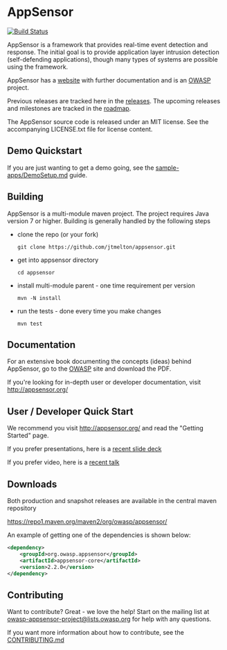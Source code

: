 AppSensor
=========

[![Build Status](https://travis-ci.org/jtmelton/appsensor.svg?branch=master)](https://travis-ci.org/jtmelton/appsensor)

AppSensor is a framework that provides real-time event detection and response. The initial goal is to provide application layer intrusion detection (self-defending applications), though many types of systems are possible using the framework. 

AppSensor has a [website](http://appsensor.org) with further documentation and is an [OWASP](https://www.owasp.org/index.php/AppSensor) project.

Previous releases are tracked here in the [releases](https://github.com/jtmelton/appsensor/releases). The upcoming releases and milestones are tracked in the [roadmap](https://www.owasp.org/index.php/OWASP_AppSensor_Project#tab=Road_Map_and_Getting_Involved).

The AppSensor source code is released under an MIT license. See the accompanying LICENSE.txt file for license content.

Demo Quickstart
------------

If you are just wanting to get a demo going, see the [sample-apps/DemoSetup.md](sample-apps/DemoSetup.md) guide.

Building
--------

AppSensor is a multi-module maven project. The project requires Java version 7 or higher. Building is generally handled by the following steps 

- clone the repo (or your fork)

    ```
    git clone https://github.com/jtmelton/appsensor.git
    ```

- get into appsensor directory

    ```
    cd appsensor
    ```

- install multi-module parent - one time requirement per version

    ```
    mvn -N install 
    ```

-  run the tests - done every time you make changes

    ```
    mvn test
    ```

Documentation
-------------

For an extensive book documenting the concepts (ideas) behind AppSensor, go to the [OWASP](https://www.owasp.org/index.php/OWASP_AppSensor_Project) site and download the PDF. 

If you're looking for in-depth user or developer documentation, visit http://appsensor.org/ 

User / Developer Quick Start
-----------

We recommend you visit http://appsensor.org/ and read the "Getting Started" page. 

If you prefer presentations, here is a [recent slide deck](http://www.slideshare.net/jtmelton/appsensor-near-real-time-event-detection-and-response)

If you prefer video, here is a [recent talk](https://www.youtube.com/watch?v=1imlD1O4HrY)

Downloads
---------

Both production and snapshot releases are available in the central maven repository

https://repo1.maven.org/maven2/org/owasp/appsensor/

An example of getting one of the dependencies is shown below: 

```xml
<dependency>
	<groupId>org.owasp.appsensor</groupId>
	<artifactId>appsensor-core</artifactId>
	<version>2.2.0</version>
</dependency>
```

Contributing
------------

Want to contribute? Great - we love the help! Start on the mailing list at owasp-appsensor-project@lists.owasp.org for help with any questions.

If you want more information about how to contribute, see the [CONTRIBUTING.md](CONTRIBUTING.md)
